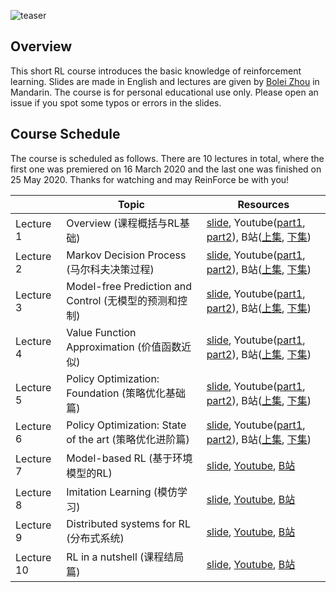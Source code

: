 ![teaser](asset/teaser.png)
## Overview
This short RL course introduces the basic knowledge of reinforcement learning. Slides are made in English and lectures are given by [Bolei Zhou](http://bzhou.ie.cuhk.edu.hk/) in Mandarin. The course is for personal educational use only. Please open an issue if you spot some typos or errors in the slides. 

## Course Schedule
The course is scheduled as follows. There are 10 lectures in total, where the first one was premiered on 16 March 2020 and the last one was finished on 25 May 2020. Thanks for watching and may ReinForce be with you!

|            	  | Topic                                      	  | Resources |
|--------------	|----------------------------------------------	|----------	|
|  Lecture 1 	| Overview (课程概括与RL基础)                                   	|[slide](lecture1.pdf), Youtube([part1](https://www.youtube.com/watch?v=IkEF4LpH5Ys), [part2](https://www.youtube.com/watch?v=Qu8CPnnwplM)), B站([上集](https://www.bilibili.com/video/BV1LE411G7Xj/), [下集](https://www.bilibili.com/video/BV1g7411Z7SJ/))  |
|  Lecture 2 	| Markov Decision Process (马尔科夫决策过程)                    	| [slide](lecture2.pdf), Youtube([part1](https://www.youtube.com/watch?v=6yE9XiIB3hQ), [part2](https://www.youtube.com/watch?v=MIZbocCu7Sk)), B站([上集](https://www.bilibili.com/video/BV1g7411m7Ms/), [下集](https://www.bilibili.com/video/BV1u7411m7rh/)) |
|  Lecture 3 	| Model-free Prediction and Control (无模型的预测和控制)          	|  [slide](lecture3.pdf), Youtube([part1](https://www.youtube.com/watch?v=Duj1U73yHik), [part2](https://www.youtube.com/watch?v=sfkhinBjGGY)), B站([上集](https://www.bilibili.com/video/BV1N7411Q7aJ/), [下集](https://www.bilibili.com/video/BV1N7411Q7M6/)) |
|  Lecture 4 	| Value Function Approximation (价值函数近似)               	|[slide](lecture4.pdf), Youtube([part1](https://www.youtube.com/watch?v=YdWsnB-u8PQ), [part2](https://www.youtube.com/watch?v=fGIaFlbBFxk)), B站([上集](https://www.bilibili.com/video/BV11V411f7bi/), [下集](https://www.bilibili.com/video/BV1w54y1d7se/))  |
|  Lecture 5 	| Policy Optimization: Foundation (策略优化基础篇)             |[slide](lecture5.pdf), Youtube([part1](https://www.youtube.com/watch?v=ProKaoyduFY), [part2](https://www.youtube.com/watch?v=MWXazkQkTlk)), B站([上集](https://www.bilibili.com/video/BV1fZ4y1x7mp/), [下集](https://www.bilibili.com/video/BV1ia4y1x7Va/))            	|
|  Lecture 6 	| Policy Optimization: State of the art (策略优化进阶篇)      	|[slide](lecture6.pdf), Youtube([part1](https://youtu.be/4YIdjLh-MJs), [part2](https://youtu.be/HOpiQWM0PCA)), B站([上集](https://www.bilibili.com/video/BV1s64y1M7AW/), [下集](https://www.bilibili.com/video/BV1EK41157fD/))  |
|  Lecture 7 	| Model-based RL (基于环境模型的RL)                             	|[slide](lecture7.pdf), [Youtube](https://youtu.be/2Cy8ZX16pBU), [B站](https://www.bilibili.com/video/BV1hV411d7Sg/)|
|  Lecture 8 	| Imitation Learning (模仿学习)                         	|[slide](lecture8.pdf), [Youtube](https://youtu.be/Sqvn6RxU8qk), [B站](https://www.bilibili.com/video/BV17k4y1k7Gu/)           	|
| Lecture 9 	| Distributed systems for RL (分布式系统) 	|[slide](lecture9.pdf), [Youtube](https://youtu.be/PyHGeFFfaWk), [B站](https://www.bilibili.com/video/BV1bi4y147Rv/)           	|
| Lecture 10 	| RL in a nutshell (课程结局篇)|[slide](lecture10.pdf), [Youtube](https://youtu.be/bDGmKVKAdHg), [B站](https://www.bilibili.com/video/BV1si4y1s7oQ/)           	|


